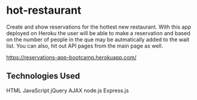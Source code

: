 # hot-restaurant
Create and show reservations for the hottest new restaurant. With this app deployed on Heroku the user will be able to make a reservation and based on the number of people in the que may be autmatically added to the wait list. You can also, hit out API pages from the main page as well. 

https://reservations-app-bootcamp.herokuapp.com/

## Technologies Used

HTML
JavaScript
jQuery
AJAX
node.js
Express.js
